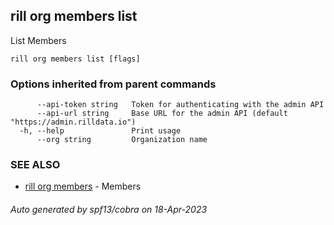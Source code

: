 ## rill org members list

List Members

```
rill org members list [flags]
```

### Options inherited from parent commands

```
      --api-token string   Token for authenticating with the admin API
      --api-url string     Base URL for the admin API (default "https://admin.rilldata.io")
  -h, --help               Print usage
      --org string         Organization name
```

### SEE ALSO

* [rill org members](rill_org_members.md)	 - Members

###### Auto generated by spf13/cobra on 18-Apr-2023
